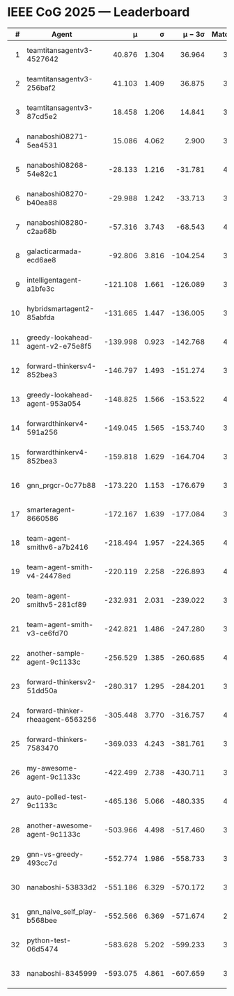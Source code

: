 # IEEE CoG 2025 — Leaderboard

| # | Agent | μ | σ | μ − 3σ | Matches | Updated |
|---:|---|---:|---:|---:|---:|---|
| 1 | teamtitansagentv3-4527642 | 40.876 | 1.304 | 36.964 | 3376 | 2025-09-01 22:33 |
| 2 | teamtitansagentv3-256baf2 | 41.103 | 1.409 | 36.875 | 3794 | 2025-09-01 22:33 |
| 3 | teamtitansagentv3-87cd5e2 | 18.458 | 1.206 | 14.841 | 3598 | 2025-09-01 22:33 |
| 4 | nanaboshi08271-5ea4531 | 15.086 | 4.062 | 2.900 | 3900 | 2025-09-01 22:33 |
| 5 | nanaboshi08268-54e82c1 | -28.133 | 1.216 | -31.781 | 4140 | 2025-09-01 22:33 |
| 6 | nanaboshi08270-b40ea88 | -29.988 | 1.242 | -33.713 | 3840 | 2025-09-01 22:33 |
| 7 | nanaboshi08280-c2aa68b | -57.316 | 3.743 | -68.543 | 4280 | 2025-09-01 22:33 |
| 8 | galacticarmada-ecd6ae8 | -92.806 | 3.816 | -104.254 | 3720 | 2025-09-01 22:33 |
| 9 | intelligentagent-a1bfe3c | -121.108 | 1.661 | -126.089 | 3616 | 2025-09-01 22:33 |
| 10 | hybridsmartagent2-85abfda | -131.665 | 1.447 | -136.005 | 3304 | 2025-09-01 22:33 |
| 11 | greedy-lookahead-agent-v2-e75e8f5 | -139.998 | 0.923 | -142.768 | 4268 | 2025-09-01 22:33 |
| 12 | forward-thinkersv4-852bea3 | -146.797 | 1.493 | -151.274 | 3231 | 2025-09-01 22:33 |
| 13 | greedy-lookahead-agent-953a054 | -148.825 | 1.566 | -153.522 | 4228 | 2025-09-01 22:33 |
| 14 | forwardthinkerv4-591a256 | -149.045 | 1.565 | -153.740 | 3107 | 2025-09-01 22:33 |
| 15 | forwardthinkerv4-852bea3 | -159.818 | 1.629 | -164.704 | 3247 | 2025-09-01 22:33 |
| 16 | gnn_prgcr-0c77b88 | -173.220 | 1.153 | -176.679 | 3040 | 2025-09-01 22:33 |
| 17 | smarteragent-8660586 | -172.167 | 1.639 | -177.084 | 3083 | 2025-09-01 22:33 |
| 18 | team-agent-smithv6-a7b2416 | -218.494 | 1.957 | -224.365 | 4020 | 2025-09-01 22:33 |
| 19 | team-agent-smith-v4-24478ed | -220.119 | 2.258 | -226.893 | 4160 | 2025-09-01 22:33 |
| 20 | team-agent-smithv5-281cf89 | -232.931 | 2.031 | -239.022 | 3780 | 2025-09-01 22:33 |
| 21 | team-agent-smith-v3-ce6fd70 | -242.821 | 1.486 | -247.280 | 3780 | 2025-09-01 22:33 |
| 22 | another-sample-agent-9c1133c | -256.529 | 1.385 | -260.685 | 4100 | 2025-09-01 22:33 |
| 23 | forward-thinkersv2-51dd50a | -280.317 | 1.295 | -284.201 | 3608 | 2025-09-01 22:33 |
| 24 | forward-thinker-rheaagent-6563256 | -305.448 | 3.770 | -316.757 | 4208 | 2025-09-01 22:33 |
| 25 | forward-thinkers-7583470 | -369.033 | 4.243 | -381.761 | 3900 | 2025-09-01 22:33 |
| 26 | my-awesome-agent-9c1133c | -422.499 | 2.738 | -430.711 | 3900 | 2025-09-01 22:33 |
| 27 | auto-polled-test-9c1133c | -465.136 | 5.066 | -480.335 | 4020 | 2025-09-01 22:33 |
| 28 | another-awesome-agent-9c1133c | -503.966 | 4.498 | -517.460 | 3960 | 2025-09-01 22:33 |
| 29 | gnn-vs-greedy-493cc7d | -552.774 | 1.986 | -558.733 | 3480 | 2025-09-01 22:33 |
| 30 | nanaboshi-53833d2 | -551.186 | 6.329 | -570.172 | 3560 | 2025-09-01 22:33 |
| 31 | gnn_naive_self_play-b568bee | -552.566 | 6.369 | -571.674 | 2500 | 2025-09-01 22:33 |
| 32 | python-test-06d5474 | -583.628 | 5.202 | -599.233 | 3060 | 2025-09-01 22:33 |
| 33 | nanaboshi-8345999 | -593.075 | 4.861 | -607.659 | 3700 | 2025-09-01 22:33 |
